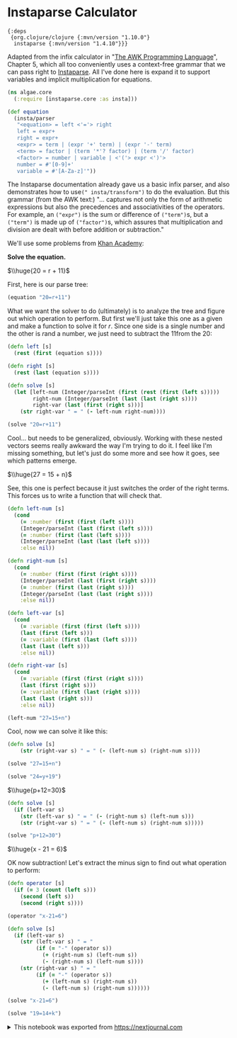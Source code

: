 # Instaparse Calculator

```edn id=ffcf0396-b3f9-40e6-a0c2-654401879781 no-exec
{:deps
 {org.clojure/clojure {:mvn/version "1.10.0"}
  instaparse {:mvn/version "1.4.10"}}}
```

Adapted from the infix calculator in "[The AWK Programming Language](https://ia902309.us.archive.org/25/items/pdfy-MgN0H1joIoDVoIC7/The_AWK_Programming_Language.pdf)", Chapter 5, which all too conveniently uses a context-free grammar that we can pass right to [Instaparse](https://github.com/Engelberg/instaparse). All I've done here is expand it to support variables and implicit multiplication for equations.

```clojure id=d749281d-0b2f-4769-b47b-473fb69bb91d
(ns algae.core
  (:require [instaparse.core :as insta]))

(def equation
  (insta/parser
   "<equation> = left <'='> right
   left = expr+
   right = expr+
   <expr> = term | (expr '+' term) | (expr '-' term)
   <term> = factor | (term '*'? factor) | (term '/' factor)
   <factor> = number | variable | <'('> expr <')'>
   number = #'[0-9]+'
   variable = #'[A-Za-z]'"))
```

The Instaparse documentation already gave us a basic infix parser, and also demonstrates how to use`(" insta/transform")` to do the evaluation. But this grammar (from the AWK text:) "... captures not only the form of arithmetic expressions but also the precedences and associativities of the operators. For example, an `("expr")` is the sum or difference of `("term")`s, but a `("term")` is made up of `("factor")`s, which assures that multiplication and division are dealt with before addition or subtraction."

We'll use some problems from [Khan Academy](https://www.khanacademy.org/math/algebra/one-variable-linear-equations/alg1-one-step-add-sub-equations/e/one_step_equations):

**Solve the equation.**

$\\huge{20 = r + 11}$

First, here is our parse tree:

```clojure id=5ad79126-c1f2-42d7-bd5a-e08833e654ff
(equation "20=r+11")
```

What we want the solver to do (ultimately) is to analyze the tree and figure out which operation to perform. But first we'll just take this one as a given and make a function to solve it for $r$. Since one side is a single number and the other is $r$and a number, we just need to subtract the $11$from the $20$:

```clojure id=ac244ecf-f614-4845-87ab-94735558e43b
(defn left [s]
  (rest (first (equation s))))

(defn right [s]
  (rest (last (equation s))))

(defn solve [s]
  (let [left-num (Integer/parseInt (first (rest (first (left s)))))
        right-num (Integer/parseInt (last (last (right s))))
        right-var (last (first (right s)))]
    (str right-var " = " (- left-num right-num))))

(solve "20=r+11")
```

Cool... but needs to be generalized, obviously. Working with these nested vectors seems really awkward the way I'm trying to do it. I feel like I'm missing something, but let's just do some more and see how it goes, see which patterns emerge.

$\\huge{27 = 15 + n}$

See, this one is perfect because it just switches the order of the right terms. This forces us to write a function that will check that.

```clojure id=535ec441-a756-4fe2-9122-6bfa8fa4a6a4
(defn left-num [s]
  (cond
    (= :number (first (first (left s))))
    (Integer/parseInt (last (first (left s))))
    (= :number (first (last (left s))))
    (Integer/parseInt (last (last (left s))))
    :else nil))

(defn right-num [s]
  (cond
    (= :number (first (first (right s))))
    (Integer/parseInt (last (first (right s))))
    (= :number (first (last (right s))))
    (Integer/parseInt (last (last (right s))))
    :else nil))

(defn left-var [s]
  (cond
    (= :variable (first (first (left s))))
    (last (first (left s)))
    (= :variable (first (last (left s))))
    (last (last (left s)))
    :else nil))

(defn right-var [s]
  (cond
    (= :variable (first (first (right s))))
    (last (first (right s)))
    (= :variable (first (last (right s))))
    (last (last (right s)))
    :else nil))

(left-num "27=15+n")
```

Cool, now we can solve it like this:

```clojure id=42e3a151-8a9e-45bc-9a97-c18ac13a3dbe
(defn solve [s]
    (str (right-var s) " = " (- (left-num s) (right-num s))))

(solve "27=15+n")
```

```clojure id=fa8a97c1-8120-4726-add8-1920464db649
(solve "24=y+19")
```

$\\huge{p+12=30}$

```clojure id=38783ede-2991-44f5-9a36-283c2a44de5f
(defn solve [s]
  (if (left-var s)
    (str (left-var s) " = " (- (right-num s) (left-num s)))
    (str (right-var s) " = " (- (left-num s) (right-num s)))))

(solve "p+12=30")
```

$\\huge{x - 21 = 6}$

OK now subtraction! Let's extract the minus sign to find out what operation to perform:

```clojure id=9c0d5eb4-73c0-4c8f-8618-49599a931bdd
(defn operator [s]
  (if (= 3 (count (left s)))
    (second (left s))
    (second (right s))))

(operator "x-21=6")
```

```clojure id=16d5ecf2-e9c6-455f-965f-7c3ee93e515f
(defn solve [s]
  (if (left-var s)
    (str (left-var s) " = "
         (if (= "-" (operator s))
           (+ (right-num s) (left-num s))
           (- (right-num s) (left-num s))))
    (str (right-var s) " = "
         (if (= "-" (operator s))
           (+ (left-num s) (right-num s))
           (- (left-num s) (right-num s))))))

(solve "x-21=6")
```

```clojure id=b9911937-a30c-423d-8891-7606633e99cc
(solve "19=14+k")
```

<details id="com.nextjournal.article">
<summary>This notebook was exported from <a href="https://nextjournal.com">https://nextjournal.com</a></summary>

```edn nextjournal-metadata
{:nodes
 {"16d5ecf2-e9c6-455f-965f-7c3ee93e515f"
  {:compute-ref #uuid "03becc35-563a-4a8b-82b2-9b1ee666d0ee",
   :exec-duration 156,
   :kind "code",
   :output-log-lines {},
   :refs (),
   :runtime [:runtime "80403b0a-1226-48ff-9bcc-624ed02e3635"]},
  "38783ede-2991-44f5-9a36-283c2a44de5f"
  {:compute-ref #uuid "85634f24-9ab2-4fe3-b7ee-a4c6e4f85592",
   :exec-duration 174,
   :kind "code",
   :output-log-lines {},
   :refs (),
   :runtime [:runtime "80403b0a-1226-48ff-9bcc-624ed02e3635"]},
  "42e3a151-8a9e-45bc-9a97-c18ac13a3dbe"
  {:compute-ref #uuid "f982f697-5427-4560-9515-c3d33634ef1c",
   :exec-duration 96,
   :kind "code",
   :output-log-lines {},
   :refs (),
   :runtime [:runtime "80403b0a-1226-48ff-9bcc-624ed02e3635"]},
  "535ec441-a756-4fe2-9122-6bfa8fa4a6a4"
  {:compute-ref #uuid "4b0014db-5e54-4520-a89b-cfe92121f16a",
   :exec-duration 140,
   :kind "code",
   :output-log-lines {},
   :refs (),
   :runtime [:runtime "80403b0a-1226-48ff-9bcc-624ed02e3635"]},
  "5ad79126-c1f2-42d7-bd5a-e08833e654ff"
  {:compute-ref #uuid "9bafb13c-1bf7-46fe-95db-65082c817fcb",
   :exec-duration 56,
   :kind "code",
   :output-log-lines {},
   :refs (),
   :runtime [:runtime "80403b0a-1226-48ff-9bcc-624ed02e3635"]},
  "80403b0a-1226-48ff-9bcc-624ed02e3635"
  {:environment
   [:environment
    {:article/nextjournal.id
     #uuid "5b45eb52-bad4-413d-9d7f-b2b573a25322",
     :change/nextjournal.id
     #uuid "5cd52af1-7a79-4804-a169-d6ffcdb6eb7a",
     :node/id "0ae15688-6f6a-40e2-a4fa-52d81371f733"}],
   :kind "runtime",
   :language "clojure",
   :type :nextjournal},
  "9c0d5eb4-73c0-4c8f-8618-49599a931bdd"
  {:compute-ref #uuid "36ed3392-cd19-488c-848e-7e965bb1a82d",
   :exec-duration 88,
   :kind "code",
   :output-log-lines {},
   :refs (),
   :runtime [:runtime "80403b0a-1226-48ff-9bcc-624ed02e3635"]},
  "ac244ecf-f614-4845-87ab-94735558e43b"
  {:compute-ref #uuid "d1fd40c5-a948-4deb-890f-069a45f630ee",
   :exec-duration 70,
   :kind "code",
   :output-log-lines {},
   :refs (),
   :runtime [:runtime "80403b0a-1226-48ff-9bcc-624ed02e3635"]},
  "b9911937-a30c-423d-8891-7606633e99cc"
  {:compute-ref #uuid "1cfb06b5-f58d-4062-a57e-85396808bd6a",
   :exec-duration 137,
   :kind "code",
   :output-log-lines {},
   :refs (),
   :runtime [:runtime "80403b0a-1226-48ff-9bcc-624ed02e3635"]},
  "d749281d-0b2f-4769-b47b-473fb69bb91d"
  {:compute-ref #uuid "57ce9363-c526-413e-9ea4-53f543c8034a",
   :exec-duration 338,
   :kind "code",
   :output-log-lines {},
   :refs (),
   :runtime [:runtime "80403b0a-1226-48ff-9bcc-624ed02e3635"]},
  "fa8a97c1-8120-4726-add8-1920464db649"
  {:compute-ref #uuid "090f0e79-5f84-46d3-9cfb-881b9a8e58cb",
   :exec-duration 106,
   :kind "code",
   :output-log-lines {},
   :refs (),
   :runtime [:runtime "80403b0a-1226-48ff-9bcc-624ed02e3635"]},
  "ffcf0396-b3f9-40e6-a0c2-654401879781" {:kind "code-listing"}}}
```
</details>
